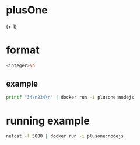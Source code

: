 # plusOne
(+ 1)


# format
```bash
<integer>\n
```

## example
```bash
printf "34\n234\n" | docker run -i plusone:nodejs
```

# running example
```bash
netcat -l 5000 | docker run -i plusone:nodejs
```

